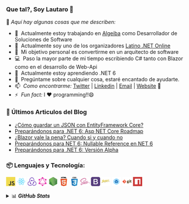 ###  Que tal?, Soy Lautaro 👋

📌 _Aquí hay algunas cosas que me describen:_

- 💼 &nbsp;Actualmente estoy trabajando en [Algeiba](https://www.algeiba.com/) como Desarrollador de Soluciones de Software
- 🔖 &nbsp;Actualmente soy uno de los organizadores [Latino .NET Online](https://latinonet.online/)
- 🔭 &nbsp;Mi objetivo personal es convertirme en un arquitecto de software
- 💻 &nbsp;Paso la mayor parte de mi tiempo escribiendo C# tanto con Blazor como en el desarrollo de Web-Api
- 🌱 &nbsp;Actualmente estoy aprendiendo .NET 6
- 💬 &nbsp;Pregúntame sobre cualquier cosa, estaré encantado de ayudarte.
- 📫 &nbsp;_Como encontrarme:_ [Twitter](https://twitter.com/lauchacarro) | [Linkedin](https://www.linkedin.com/in/lautaro-carro/) | [Email](mailto:lautaroecarro@gmail.com) | [Website](https://lautarocarro.blog) 🚀
- ⚡ &nbsp;_Fun fact:_ I ❤️ programming!!😄

### 📩 Últimos Articulos del Blog
<!-- BLOG-POST-LIST:START -->
- [¿Cómo guardar un JSON con EntityFramework Core?](https://lautarocarro.blog/como-guardar-un-json-con-entityframework-core/)
- [Preparándonos para .NET 6: Asp NET Core Roadmap](https://lautarocarro.blog/preparandonos-para-net-6-asp-net-core-roadmap/)
- [¿Blazor vale la pena? Cuando si y cuando no](https://lautarocarro.blog/blazor-vale-la-pena-cuando-si-y-cuando-no/)
- [Preparándonos para NET 6: Nullable Reference en NET 6](https://lautarocarro.blog/preparandonos-para-net-6-nullable-reference-en-net-6/)
- [Preparándonos para .NET 6: Versión Alpha](https://lautarocarro.blog/preparandonos-para-net-6-version-alpha/)
<!-- BLOG-POST-LIST:END -->

### 📦 Lenguajes y Tecnología: 

<code><img height="25" src="https://raw.githubusercontent.com/github/explore/80688e429a7d4ef2fca1e82350fe8e3517d3494d/topics/javascript/javascript.png"></code>
<code><img height="25" src="https://raw.githubusercontent.com/github/explore/80688e429a7d4ef2fca1e82350fe8e3517d3494d/topics/react/react.png"></code>
<code><img height="25" src="https://raw.githubusercontent.com/github/explore/80688e429a7d4ef2fca1e82350fe8e3517d3494d/topics/redux/redux.png"></code>
<code><img height="25" src="https://raw.githubusercontent.com/github/explore/5c058a388828bb5fde0bcafd4bc867b5bb3f26f3/topics/graphql/graphql.png"></code>
<code><img height="25" src="https://raw.githubusercontent.com/github/explore/80688e429a7d4ef2fca1e82350fe8e3517d3494d/topics/nodejs/nodejs.png"></code>
<code><img height="25" src="https://raw.githubusercontent.com/github/explore/80688e429a7d4ef2fca1e82350fe8e3517d3494d/topics/html/html.png"></code>
<code><img height="25" src="https://raw.githubusercontent.com/github/explore/80688e429a7d4ef2fca1e82350fe8e3517d3494d/topics/css/css.png"></code>
<code><img height="25" src="https://raw.githubusercontent.com/github/explore/80688e429a7d4ef2fca1e82350fe8e3517d3494d/topics/sass/sass.png"></code>
<code><img height="25" src="https://raw.githubusercontent.com/github/explore/80688e429a7d4ef2fca1e82350fe8e3517d3494d/topics/bootstrap/bootstrap.png"></code>
<code><img height="25" src="https://raw.githubusercontent.com/github/explore/cb39e2385dfcec8a661d01bfacff6b1e33bbaa9d/topics/babel/babel.png"></code>
<code><img height="25" src="https://raw.githubusercontent.com/github/explore/80688e429a7d4ef2fca1e82350fe8e3517d3494d/topics/webpack/webpack.png"></code>
<code><img height="25" src="https://raw.githubusercontent.com/github/explore/80688e429a7d4ef2fca1e82350fe8e3517d3494d/topics/git/git.png"></code>
<code><img height="25" src="https://raw.githubusercontent.com/github/explore/80688e429a7d4ef2fca1e82350fe8e3517d3494d/topics/npm/npm.png"></code>
<br />
<details>
  <summary>📊 <b><i>GitHub Stats</i></b></summary>
  <img src="https://github-readme-stats.vercel.app/api?username=lauchacarro&show_icons=true&theme=gotham" alt="Lautaro Carro GitHub Stats" />
</details>
